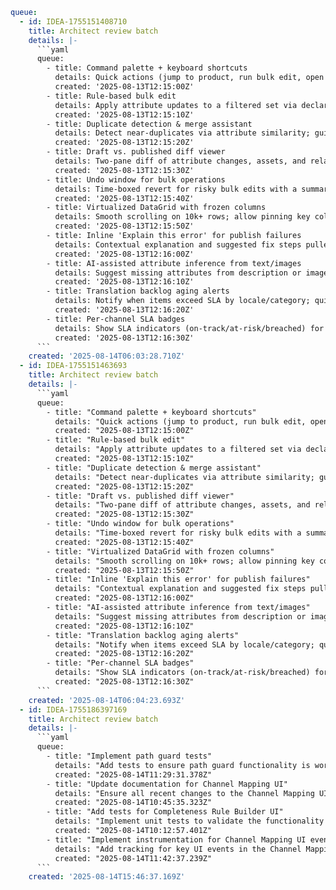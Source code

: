 ```yaml
queue:
  - id: IDEA-1755151408710
    title: Architect review batch
    details: |-
      ```yaml
      queue:
        - title: Command palette + keyboard shortcuts
          details: Quick actions (jump to product, run bulk edit, open saved view) with discoverable shortcut hints.
          created: '2025-08-13T12:15:00Z'
        - title: Rule-based bulk edit
          details: Apply attribute updates to a filtered set via declarative rules (if category=X and locale=Y then set Z).
          created: '2025-08-13T12:15:10Z'
        - title: Duplicate detection & merge assistant
          details: Detect near-duplicates via attribute similarity; guided merge with field-level picks.
          created: '2025-08-13T12:15:20Z'
        - title: Draft vs. published diff viewer
          details: Two-pane diff of attribute changes, assets, and relations before approve/publish.
          created: '2025-08-13T12:15:30Z'
        - title: Undo window for bulk operations
          details: Time-boxed revert for risky bulk edits with a summarized diff preview.
          created: '2025-08-13T12:15:40Z'
        - title: Virtualized DataGrid with frozen columns
          details: Smooth scrolling on 10k+ rows; allow pinning key columns and per-user column presets.
          created: '2025-08-13T12:15:50Z'
        - title: Inline 'Explain this error' for publish failures
          details: Contextual explanation and suggested fix steps pulled into the error row.
          created: '2025-08-13T12:16:00Z'
        - title: AI-assisted attribute inference from text/images
          details: Suggest missing attributes from description or image EXIF/vision cues; mark as suggested until confirmed.
          created: '2025-08-13T12:16:10Z'
        - title: Translation backlog aging alerts
          details: Notify when items exceed SLA by locale/category; quick-assign to translators.
          created: '2025-08-13T12:16:20Z'
        - title: Per-channel SLA badges
          details: Show SLA indicators (on-track/at-risk/breached) for export latency and failure rates.
          created: '2025-08-13T12:16:30Z'
      ```
    created: '2025-08-14T06:03:28.710Z'
  - id: IDEA-1755151463693
    title: Architect review batch
    details: |-
      ```yaml
      queue:
        - title: "Command palette + keyboard shortcuts"
          details: "Quick actions (jump to product, run bulk edit, open saved view) with discoverable shortcut hints."
          created: "2025-08-13T12:15:00Z"
        - title: "Rule-based bulk edit"
          details: "Apply attribute updates to a filtered set via declarative rules (if category=X and locale=Y then set Z)."
          created: "2025-08-13T12:15:10Z"
        - title: "Duplicate detection & merge assistant"
          details: "Detect near-duplicates via attribute similarity; guided merge with field-level picks."
          created: "2025-08-13T12:15:20Z"
        - title: "Draft vs. published diff viewer"
          details: "Two-pane diff of attribute changes, assets, and relations before approve/publish."
          created: "2025-08-13T12:15:30Z"
        - title: "Undo window for bulk operations"
          details: "Time-boxed revert for risky bulk edits with a summarized diff preview."
          created: "2025-08-13T12:15:40Z"
        - title: "Virtualized DataGrid with frozen columns"
          details: "Smooth scrolling on 10k+ rows; allow pinning key columns and per-user column presets."
          created: "2025-08-13T12:15:50Z"
        - title: "Inline 'Explain this error' for publish failures"
          details: "Contextual explanation and suggested fix steps pulled into the error row."
          created: "2025-08-13T12:16:00Z"
        - title: "AI-assisted attribute inference from text/images"
          details: "Suggest missing attributes from description or image EXIF/vision cues; mark as suggested until confirmed."
          created: "2025-08-13T12:16:10Z"
        - title: "Translation backlog aging alerts"
          details: "Notify when items exceed SLA by locale/category; quick-assign to translators."
          created: "2025-08-13T12:16:20Z"
        - title: "Per-channel SLA badges"
          details: "Show SLA indicators (on-track/at-risk/breached) for export latency and failure rates."
          created: "2025-08-13T12:16:30Z"
      ```
    created: '2025-08-14T06:04:23.693Z'
  - id: IDEA-1755186397169
    title: Architect review batch
    details: |-
      ```yaml
      queue:
        - title: "Implement path guard tests"
          details: "Add tests to ensure path guard functionality is working as intended."
          created: "2025-08-14T11:29:31.378Z"
        - title: "Update documentation for Channel Mapping UI"
          details: "Ensure all recent changes to the Channel Mapping UI are reflected in the documentation."
          created: "2025-08-14T10:45:35.323Z"
        - title: "Add tests for Completeness Rule Builder UI"
          details: "Implement unit tests to validate the functionality of the Completeness Rule Builder UI."
          created: "2025-08-14T10:12:57.401Z"
        - title: "Implement instrumentation for Channel Mapping UI events"
          details: "Add tracking for key UI events in the Channel Mapping UI to gather usage data."
          created: "2025-08-14T11:42:37.239Z"
      ```
    created: '2025-08-14T15:46:37.169Z'
```
